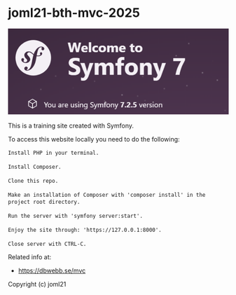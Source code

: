 # joml21-bth-mvc-2025

![Symfony image](app/public/img/symf.png)

This is a training site created with Symfony.

To access this website locally you need to do the following:
```
Install PHP in your terminal.

Install Composer.

Clone this repo.

Make an installation of Composer with 'composer install' in the project root directory.

Run the server with 'symfony server:start'.

Enjoy the site through: 'https://127.0.0.1:8000'.

Close server with CTRL-C.
```

Related info at:
* https://dbwebb.se/mvc

Copyright (c) joml21